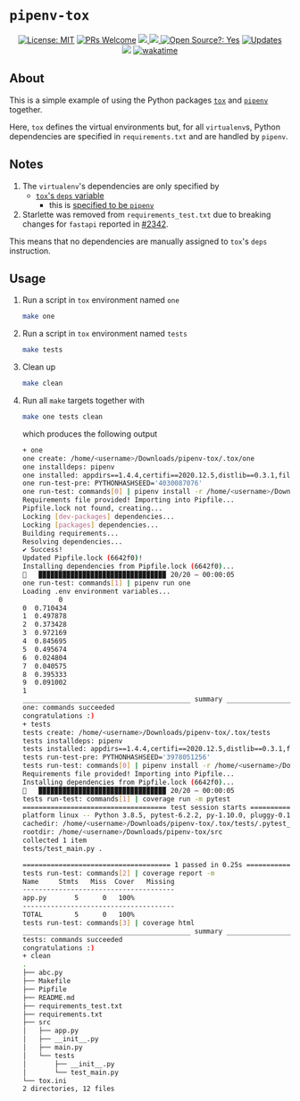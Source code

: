# `pipenv-tox`

<div align="center">
  <a href="https://opensource.org/licenses/MIT"><img alt="License: MIT" src="https://img.shields.io/badge/License-MIT-brightgreen.svg"></a>
  <a href="https://github.com/edesz/pipenv-tox/pulls"><img alt="PRs Welcome" src="https://img.shields.io/badge/PRs-welcome-brightgreen.svg?style=flat-square"></a>
  <a href="https://github.com/edesz/pipenv-tox/actions">
    <img src="https://github.com/edesz/pipenv-tox/workflows/CI/badge.svg"/>
  </a>
  <a href="https://github.com/edesz/pipenv-tox/actions">
    <img src="https://github.com/edesz/pipenv-tox/workflows/CodeQL/badge.svg"/>
  </a>
  <a href="https://en.wikipedia.org/wiki/Open-source_software"><img alt="Open Source?: Yes" src="https://badgen.net/badge/Open%20Source%20%3F/Yes%21/blue?icon=github"></a>
  <a href="https://pyup.io/repos/github/edesz/pipenv-tox/"><img src="https://pyup.io/repos/github/edesz/pipenv-tox/shield.svg" alt="Updates" /></a>
</div>
<div align="center">
  <a href="https://www.codacy.com/gh/edesz/pipenv-tox/dashboard?utm_source=github.com&amp;utm_medium=referral&amp;utm_content=edesz/pipenv-tox&amp;utm_campaign=Badge_Grade"><img src="https://app.codacy.com/project/badge/Grade/c6c87007799f4af48f915035c15e3745"/></a>
  <a href="https://wakatime.com/badge/github/edesz/pipenv-tox.svg"><img alt="wakatime" src="https://wakatime.com/badge/github/edesz/pipenv-tox.svg"/></a>
</div>

## About
This is a simple example of using the Python packages [`tox`](https://tox.readthedocs.io/en/latest/) and [`pipenv`](https://docs.pipenv.org/) together.

Here, `tox` defines the virtual environments but, for all `virtualenv`s, Python dependencies are specified in `requirements.txt` and are handled by `pipenv`.

## Notes
  1. The `virtualenv`'s dependencies are only specified by
       - [`tox`'s `deps` variable](https://tox.readthedocs.io/en/latest/example/basic.html#depending-on-requirements-txt-or-defining-constraints)
         - this is [specified to be `pipenv`](https://pipenv.kennethreitz.org/en/latest/advanced/#tox-automation-project)
  2. Starlette was removed from `requirements_test.txt` due to breaking changes for `fastapi` reported in [#2342](https://github.com/tiangolo/fastapi/issues/2342).

This means that no dependencies are manually assigned to `tox`'s `deps` instruction.

## Usage
  1. Run a script in `tox` environment named `one`
     ```bash
     make one
     ```
  2. Run a script in `tox` environment named `tests`
     ```bash
     make tests
     ```
  3. Clean up
     ```bash
     make clean
     ```
  4. Run all `make` targets together with
     ```bash
     make one tests clean
     ```
     which produces the following output
     ```bash
     + one
     one create: /home/<username>/Downloads/pipenv-tox/.tox/one
     one installdeps: pipenv
     one installed: appdirs==1.4.4,certifi==2020.12.5,distlib==0.3.1,filelock==3.0.12,pipenv==2020.11.15,six==1.15.0,virtualenv==20.4.2,virtualenv-clone==0.5.4
     one run-test-pre: PYTHONHASHSEED='4030087076'
     one run-test: commands[0] | pipenv install -r /home/<username>/Downloads/pipenv-tox/requirements.txt
     Requirements file provided! Importing into Pipfile...
     Pipfile.lock not found, creating...
     Locking [dev-packages] dependencies...
     Locking [packages] dependencies...
     Building requirements...
     Resolving dependencies...
     ✔ Success! 
     Updated Pipfile.lock (6642f0)!
     Installing dependencies from Pipfile.lock (6642f0)...
     🐍   ▉▉▉▉▉▉▉▉▉▉▉▉▉▉▉▉▉▉▉▉▉▉▉▉▉▉▉▉▉▉▉▉ 20/20 — 00:00:05
     one run-test: commands[1] | pipenv run one
     Loading .env environment variables...
              0
     0  0.710434
     1  0.497878
     2  0.373428
     3  0.972169
     4  0.845695
     5  0.495674
     6  0.024804
     7  0.040575
     8  0.395333
     9  0.091002
     1
     __________________________________________ summary ___________________________________________
     one: commands succeeded
     congratulations :)
     + tests
     tests create: /home/<username>/Downloads/pipenv-tox/.tox/tests
     tests installdeps: pipenv
     tests installed: appdirs==1.4.4,certifi==2020.12.5,distlib==0.3.1,filelock==3.0.12,pipenv==2020.11.15,six==1.15.0,virtualenv==20.4.2,virtualenv-clone==0.5.4
     tests run-test-pre: PYTHONHASHSEED='3978051256'
     tests run-test: commands[0] | pipenv install -r /home/<username>/Downloads/pipenv-tox/requirements_test.txt
     Requirements file provided! Importing into Pipfile...
     Installing dependencies from Pipfile.lock (6642f0)...
     🐍   ▉▉▉▉▉▉▉▉▉▉▉▉▉▉▉▉▉▉▉▉▉▉▉▉▉▉▉▉▉▉▉▉ 20/20 — 00:00:05
     tests run-test: commands[1] | coverage run -m pytest
     ==================================== test session starts =====================================
     platform linux -- Python 3.8.5, pytest-6.2.2, py-1.10.0, pluggy-0.13.1
     cachedir: /home/<username>/Downloads/pipenv-tox/.tox/tests/.pytest_cache
     rootdir: /home/<username>/Downloads/pipenv-tox/src
     collected 1 item                                                                            
     tests/test_main.py .                                                                  [100%]

     ===================================== 1 passed in 0.25s ======================================
     tests run-test: commands[2] | coverage report -m
     Name     Stmts   Miss  Cover   Missing
     --------------------------------------
     app.py       5      0   100%
     --------------------------------------
     TOTAL        5      0   100%
     tests run-test: commands[3] | coverage html
     __________________________________________ summary ___________________________________________
     tests: commands succeeded
     congratulations :)
     + clean
     .
     ├── abc.py
     ├── Makefile
     ├── Pipfile
     ├── README.md
     ├── requirements_test.txt
     ├── requirements.txt
     ├── src
     │   ├── app.py
     │   ├── __init__.py
     │   ├── main.py
     │   └── tests
     │       ├── __init__.py
     │       └── test_main.py
     └── tox.ini
     2 directories, 12 files
     ```
